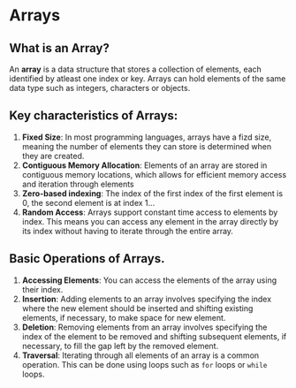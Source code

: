 # Arrays
## What is an Array?
An **array** is a data structure that stores a collection of elements, each identified by atleast one index or key. Arrays can hold elements of the same data type such as integers, characters or objects.

## Key characteristics of Arrays:
1. **Fixed Size**: In most programming languages, arrays have a fizd size, meaning the number of elements they can store is determined when they are created. 
2. **Contiguous Memory Allocation**: Elements of an array are stored in contiguous memory locations, which allows for efficient memory access and iteration through elements
3. **Zero-based indexing**: The index of the first index of the first element is 0, the second element is at index 1...
4. **Random Access**: Arrays support constant time access to elements by index. This means you can access any element in the array directly by its index without having to iterate through the entire array.

## Basic Operations of Arrays.
1. **Accessing Elements**: You can access the elements of the array using their index.
2. **Insertion**: Adding elements to an array involves specifying the index where the new element should be inserted and shifting existing elements, if necessary, to make space for new element.
3. **Deletion**: Removing elements from an array involves specifying the index of the element to be removed and shifting subsequent elements, if necessary, to fill the gap left by the removed element.
4. **Traversal**: Iterating through all elements of an array is a common operation. This can be done using loops such as `for` loops or `while` loops.
